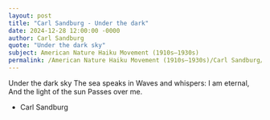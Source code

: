 ```yaml
---
layout: post
title: "Carl Sandburg - Under the dark"
date: 2024-12-28 12:00:00 -0000
author: Carl Sandburg
quote: "Under the dark sky"
subject: American Nature Haiku Movement (1910s–1930s)
permalink: /American Nature Haiku Movement (1910s–1930s)/Carl Sandburg/Carl Sandburg - Under the dark
---
```


Under the dark sky
The sea speaks in
Waves and whispers:
I am eternal,
And the light of the sun
Passes over me.

- Carl Sandburg

